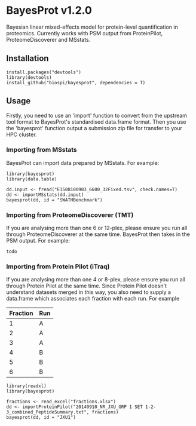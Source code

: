 # BayesProt v1.2.0
Bayesian linear mixed-effects model for protein-level quantification in proteomics. Currently works with PSM output from ProteinPilot, ProteomeDiscoverer and MSstats.

## Installation

```
install.packages("devtools")
library(devtools)
install_github("biospi/bayesprot", dependencies = T)
```

## Usage

Firstly, you need to use an 'import' function to convert from the upstream tool format to BayesProt's standardised data.frame format. Then you use the 'bayesprot' function output a submission zip file for transfer to your HPC cluster.

### Importing from MSstats

BayesProt can import data prepared by MSstats. For example:

```
library(bayesprot)
library(data.table)

dd.input <- fread("E1508100903_6600_32Fixed.tsv", check.names=T)
dd <- importMSstats(dd.input)
bayesprot(dd, id = "SWATHBenchmark")
```

### Importing from ProteomeDiscoverer (TMT)

If you are analysing more than one 6 or 12-plex, please ensure you run all through ProteomeDiscoverer at the same time. BayesProt then takes in the PSM output. For example:

```
todo
```

### Importing from Protein Pilot (iTraq)

If you are analysing more than one 4 or 8-plex, please ensure you run all through Protein Pilot at the same time. Since Protein Pilot doesn't understand datasets merged in this way, you also need to supply a data.frame which associates each fraction with each run. For example

Fraction | Run
---------|-----
1        |  A 
2        |  A 
3        |  A 
4        |  B
5        |  B 
6        |  B  

```
library(readxl)
library(bayesprot)

fractions <- read_excel("fractions.xlsx")
dd <- importProteinPilot("20140910_NR_JXU_GRP 1 SET 1-2-3_combined_PeptideSummary.txt", fractions)
bayesprot(dd, id = "JXU1")
```
